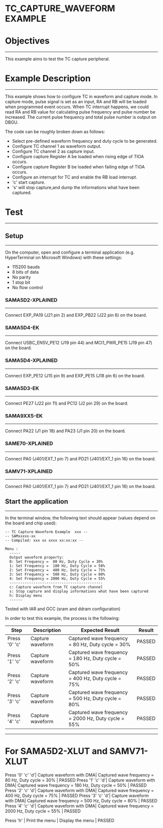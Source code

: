 TC_CAPTURE_WAVEFORM EXAMPLE
===========================

# Objectives
------------
This example aims to test the TC capture peripheral.

# Example Description
---------------------
This example shows how to configure TC in waveform and capture mode.
In capture mode, pulse signal is set as an input, RA and RB will be loaded when
programmed event occurs. When TC interrupt happens, we could read RA and RB
value for calculating pulse frequency and pulse number be increased. The current
pulse frequency and total pulse number is output on DBGU.

The code can be roughly broken down as follows:
 - Select pre-defined waveform frequency and duty cycle to be generated.
 - Configure TC channel 1 as waveform output.
 - Configure TC channel 2 as capture input.
 - Configure capture Register A be loaded when rising edge of TIOA occurs.
 - Configure capture Register B be loaded when failing edge of TIOA occurs.
 - Configure an interrupt for TC and enable the RB load interrupt.
 - 'c' start capture.
 - 's' will stop capture,and dump the informations what have been captured.

# Test
------
## Setup
--------
On the computer, open and configure a terminal application
(e.g. HyperTerminal on Microsoft Windows) with these settings:
 - 115200 bauds
 - 8 bits of data
 - No parity
 - 1 stop bit
 - No flow control

### SAMA5D2-XPLAINED
--------------------
Connect EXP_PA19 (J21 pin 2) and EXP_PB22 (J22 pin 6) on the board.

### SAMA5D4-EK
--------------
Connect USBC_EN5V_PE12 (J19 pin 44) and MCI1_PWR_PE15 (J19 pin 47) on the board.

### SAMA5D4-XPLAINED
--------------------
Connect EXP_PE12 (J15 pin 9) and EXP_PE15 (J18 pin 6) on the board.

### SAMA5D3-EK
--------------
Connect PE27 (J22 pin 11) and PC12 (J2 pin 29) on the board.

### SAMA9XX5-EK
---------------
Connect PA22 (J1 pin 18) and PA23 (J1 pin 20) on the board.

### SAME70-XPLAINED
-------------------
Connect PA0 (J401/EXT_1 pin 7) and PD21 (J401/EXT_1 pin 16) on the board.

### SAMV71-XPLAINED
-------------------
Connect PA0 (J401/EXT_1 pin 7) and PD21 (J401/EXT_1 pin 16) on the board.

## Start the application
------------------------
In the terminal window, the following text should appear (values depend on the
board and chip used):
```
-- TC Capture Waveform Example  xxx --
-- SAMxxxxx-xx
-- Compiled: xxx xx xxxx xx:xx:xx --
```

```
Menu :
  -----
  Output waveform property:
  0: Set Frequency =  80 Hz, Duty Cycle = 30%
  1: Set Frequency =  180 Hz, Duty Cycle = 50%
  2: Set Frequency =  400 Hz, Duty Cycle = 75%
  3: Set Frequency =  500 Hz, Duty Cycle = 80%
  4: Set Frequency = 2000 Hz, Duty Cycle = 55%
  -------------------------------------------
  c: Capture waveform from TC capture channel
  s: Stop capture and display informations what have been captured
  h: Display menu
  ------
```

Tested with IAR and GCC (sram and ddram configuration)

In order to test this example, the process is the following:

Step | Description | Expected Result | Result
-----|-------------|-----------------|-------
Press '0' 'c' | Capture waveform | Captured wave frequency = 80 Hz, Duty cycle = 30% | PASSED
Press '1' 'c' | Capture waveform | Captured wave frequency = 180 Hz, Duty cycle = 50% | PASSED
Press '2' 'c' | Capture waveform | Captured wave frequency = 400 Hz, Duty cycle = 75% | PASSED
Press '3' 'c' | Capture waveform | Captured wave frequency = 500 Hz, Duty cycle = 80% | PASSED
Press '4' 'c' | Capture waveform | Captured wave frequency = 2000 Hz, Duty cycle = 55% | PASSED

--------------------------------------------------------------------------------------------------
# For SAMA5D2-XLUT and SAMV71-XLUT
Press '0' 'c' 'd'| Capture waveform with DMA| Captured wave frequency = 80 Hz, Duty cycle = 30% | PASSED
Press '1' 'c' 'd'| Capture waveform with DMA| Captured wave frequency = 180 Hz, Duty cycle = 50% | PASSED
Press '2' 'c' 'd'| Capture waveform with DMA| Captured wave frequency = 400 Hz, Duty cycle = 75% | PASSED
Press '3' 'c' 'd'| Capture waveform with DMA| Captured wave frequency = 500 Hz, Duty cycle = 80% | PASSED
Press '4' 'c' 'd'| Capture waveform with DMA| Captured wave frequency = 2000 Hz, Duty cycle = 55% | PASSED

Press 'h' | Print the menu | Display the menu | PASSED

